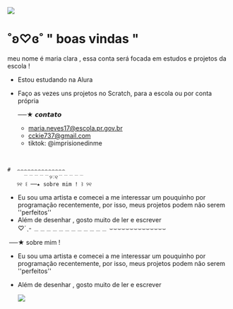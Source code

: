 ![](https://media.tenor.com/biwjOposvx4AAAAM/ritsu-sakuma-ensemble.gif)

#   ˚ʚ♡ɞ˚  "  boas vindas  "
meu nome é maria clara , essa conta será focada em estudos e projetos da escola !

* Estou estudando na Alura

* Faço as vezes uns projetos no Scratch, para a escola ou por conta própria

  ──★  𝙘𝙤𝙣𝙩𝙖𝙩𝙤
  * maria.neves17@escola.pr.gov.br
  * cckie737@gmail.com
  * tiktok: @imprisionedinme

‍

    #  ⌢⌢⌢⌢⌢⌢⌢⌢⌢⌢⌢⌢⌢⌢
         ﹉﹉﹉﹉﹉୨♡୧﹉﹉﹉﹉﹉
       ୨୧ ꒰ ──★ sobre mim ! ꒱ ୨୧
  *   Eu sou uma artista e comecei a me interessar um pouquinho por programação recentemente, por isso, meus projetos podem não serem ''perfeitos''
 * Além de desenhar , gosto muito de ler e escrever  
                           ♡ˊˎ-
         ﹍﹍﹍﹍﹍﹍﹍﹍﹍﹍﹍﹍
         ⌣⌣⌣⌣⌣⌣⌣⌣⌣⌣⌣⌣⌣⌣

‍
 ──★ sobre mim !
 * Eu sou uma artista e comecei a me interessar um pouquinho por programação recentemente, por isso, meus projetos podem não serem ''perfeitos''
 * Além de desenhar , gosto muito de ler e escrever 

    ![](https://img.wattpad.com/8e25fd838229f4ed0d039016fb4c7ff83522f72a/68747470733a2f2f73332e616d617a6f6e6177732e636f6d2f776174747061642d6d656469612d736572766963652f53746f7279496d6167652f33677579765939676966684f49673d3d2d3930343931373631352e313631613439393965393962666338653837333336333033323730322e676966)


<!--
**maria-clara666/maria-clara666** is a ✨ _special_ ✨ repository because its `README.md` (this file) appears on your GitHub profile.

Here are some ideas to get you started:

- 🔭 I’m currently working on ...
- 🌱 I’m currently learning ...
- 👯 I’m looking to collaborate on ...
- 🤔 I’m looking for help with ...
- 💬 Ask me about ...
- 📫 How to reach me: ...
- 😄 Pronouns: ...
- ⚡ Fun fact: ...
-->
